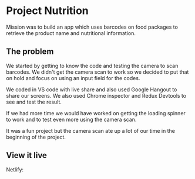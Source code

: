 # Project Nutrition

Mission was to build an app which uses barcodes on food packages to retrieve 
the product name and nutritional information.


## The problem

We started by getting to know the code and testing the camera to scan barcodes. We didn't get the camera scan to work so we decided to put that on hold and focus on using an input field for the codes.

We coded in VS code with live share and also used Google Hangout to share our screens. We also used Chrome inspector and Redux Devtools to see and test the result.

If we had more time we would have worked on getting the loading spinner to work and to test even more using the camera scan.

It was a fun project but the camera scan ate up a lot of our time in the beginning of the project. 

## View it live

Netlify:


